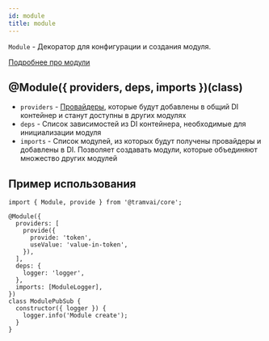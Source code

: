 ```yaml
---
id: module
title: module
---
```


`Module` - Декоратор для конфигурации и создания модуля.

[Подробнее про модули](concepts/module.md)

## @Module({ providers, deps, imports })(class)

- `providers` - [Провайдеры](concepts/provider.md), которые будут добавлены в общий DI контейнер и станут доступны в других модулях
- `deps` - Список зависимостей из DI контейнера, необходимые для инициализации модуля
- `imports` - Список модулей, из которых будут получены провайдеры и добавлены в DI. Позволяет создавать модули, которые объединяют множество других модулей

## Пример использования

```tsx
import { Module, provide } from '@tramvai/core';

@Module({
  providers: [
    provide({
      provide: 'token',
      useValue: 'value-in-token',
    }),
  ],
  deps: {
    logger: 'logger',
  },
  imports: [ModuleLogger],
})
class ModulePubSub {
  constructor({ logger }) {
    logger.info('Module create');
  }
}
```
